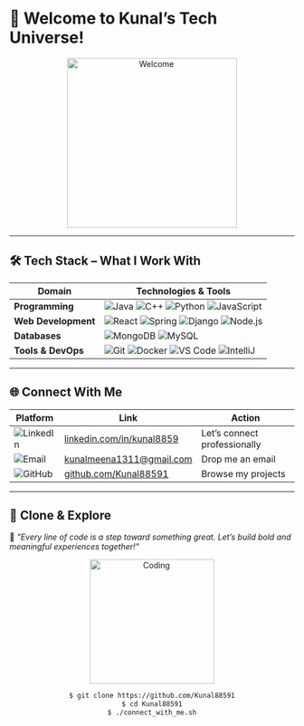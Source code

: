 # 🚀 Welcome to **Kunal’s Tech Universe!**

<p align="center">
  <img src="https://media.giphy.com/media/v1.Y2lkPTc5MGI3NjExcTZxY3I4bmV2ZzV6b2V2cGZlN3JmeXJwZ2V2cWp0bGJhYjJ4eXgxcyZlcD12MV9pbnRlcm5hbF9naWZfYnlfaWQmY3Q9Zw/2Yj2jQqj0pQwE/giphy.gif" alt="Welcome" width="300">
</p>

---

## 🛠️ Tech Stack – What I Work With

| **Domain**           | **Technologies & Tools**                                                                 |
|----------------------|-------------------------------------------------------------------------------------------|
| **Programming**      | ![Java](https://img.shields.io/badge/Java-%23ED8B00.svg?style=for-the-badge&logo=java&logoColor=white) ![C++](https://img.shields.io/badge/C%2B%2B-%2300599C.svg?style=for-the-badge&logo=c%2B%2B&logoColor=white) ![Python](https://img.shields.io/badge/Python-3776AB?style=for-the-badge&logo=python&logoColor=white) ![JavaScript](https://img.shields.io/badge/JavaScript-F7DF1E?style=for-the-badge&logo=javascript&logoColor=black) |
| **Web Development**  | ![React](https://img.shields.io/badge/React-20232A?style=for-the-badge&logo=react&logoColor=61DAFB) ![Spring](https://img.shields.io/badge/Spring-6DB33F?style=for-the-badge&logo=spring&logoColor=white) ![Django](https://img.shields.io/badge/Django-092E20?style=for-the-badge&logo=django&logoColor=white) ![Node.js](https://img.shields.io/badge/Node.js-43853D?style=for-the-badge&logo=node.js&logoColor=white) |
| **Databases**        | ![MongoDB](https://img.shields.io/badge/MongoDB-4EA94B?style=for-the-badge&logo=mongodb&logoColor=white) ![MySQL](https://img.shields.io/badge/MySQL-4479A1?style=for-the-badge&logo=mysql&logoColor=white) |
| **Tools & DevOps**   | ![Git](https://img.shields.io/badge/Git-F05032?style=for-the-badge&logo=git&logoColor=white) ![Docker](https://img.shields.io/badge/Docker-2496ED?style=for-the-badge&logo=docker&logoColor=white) ![VS Code](https://img.shields.io/badge/VS%20Code-007ACC?style=for-the-badge&logo=visual-studio-code&logoColor=white) ![IntelliJ](https://img.shields.io/badge/IntelliJ%20IDEA-000000.svg?style=for-the-badge&logo=intellij-idea&logoColor=white) |

---

## 🌐 Connect With Me 

<div align="center">

| Platform | Link | Action |
|----------|------|--------|
| ![LinkedIn](https://img.shields.io/badge/-LinkedIn-0A66C2?style=for-the-badge&logo=linkedin&logoColor=white) | [linkedin.com/in/kunal8859](https://linkedin.com/in/kunal8859) | Let’s connect professionally |
| ![Email](https://img.shields.io/badge/-Email-D14836?style=for-the-badge&logo=gmail&logoColor=white) | [kunalmeena1311@gmail.com](mailto:kunalmeena1311@gmail.com) | Drop me an email |
| ![GitHub](https://img.shields.io/badge/-GitHub-181717?style=for-the-badge&logo=github&logoColor=white) | [github.com/Kunal88591](https://github.com/Kunal88591) | Browse my projects |

</div>

---

## 🧠 Clone & Explore

💫 *"Every line of code is a step toward something great. Let’s build bold and meaningful experiences together!"*

<div align="center">
  <img src="https://media.giphy.com/media/v1.Y2lkPTc5MGI3NjExeW9zYXRrZ2R0a2FwNHJwMXF2bWw2dGtyeGp3eWYzaXIxYXRva2t1eSZlcD12MV9pbnRlcm5hbF9naWZfYnlfaWQmY3Q9Zw/3o7qE1YN7aBOFPRw8E/giphy.gif" alt="Coding" width="220">
  
  ```bash
  $ git clone https://github.com/Kunal88591
  $ cd Kunal88591
  $ ./connect_with_me.sh



